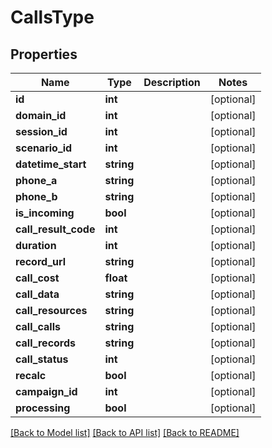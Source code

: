 # CallsType

## Properties
Name | Type | Description | Notes
------------ | ------------- | ------------- | -------------
**id** | **int** |  | [optional] 
**domain_id** | **int** |  | [optional] 
**session_id** | **int** |  | [optional] 
**scenario_id** | **int** |  | [optional] 
**datetime_start** | **string** |  | [optional] 
**phone_a** | **string** |  | [optional] 
**phone_b** | **string** |  | [optional] 
**is_incoming** | **bool** |  | [optional] 
**call_result_code** | **int** |  | [optional] 
**duration** | **int** |  | [optional] 
**record_url** | **string** |  | [optional] 
**call_cost** | **float** |  | [optional] 
**call_data** | **string** |  | [optional] 
**call_resources** | **string** |  | [optional] 
**call_calls** | **string** |  | [optional] 
**call_records** | **string** |  | [optional] 
**call_status** | **int** |  | [optional] 
**recalc** | **bool** |  | [optional] 
**campaign_id** | **int** |  | [optional] 
**processing** | **bool** |  | [optional] 

[[Back to Model list]](../README.md#documentation-for-models) [[Back to API list]](../README.md#documentation-for-api-endpoints) [[Back to README]](../README.md)


